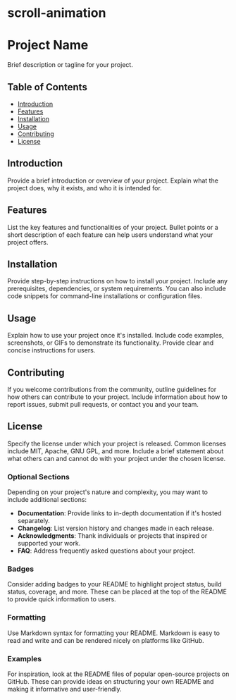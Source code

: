 # scroll-animation

# Project Name

Brief description or tagline for your project.

## Table of Contents

- [Introduction](#introduction)
- [Features](#features)
- [Installation](#installation)
- [Usage](#usage)
- [Contributing](#contributing)
- [License](#license)

## Introduction

Provide a brief introduction or overview of your project. Explain what the project does, why it exists, and who it is intended for.

## Features

List the key features and functionalities of your project. Bullet points or a short description of each feature can help users understand what your project offers.

## Installation

Provide step-by-step instructions on how to install your project. Include any prerequisites, dependencies, or system requirements. You can also include code snippets for command-line installations or configuration files.

## Usage

Explain how to use your project once it's installed. Include code examples, screenshots, or GIFs to demonstrate its functionality. Provide clear and concise instructions for users.

## Contributing

If you welcome contributions from the community, outline guidelines for how others can contribute to your project. Include information about how to report issues, submit pull requests, or contact you and your team.

## License

Specify the license under which your project is released. Common licenses include MIT, Apache, GNU GPL, and more. Include a brief statement about what others can and cannot do with your project under the chosen license.

### Optional Sections

Depending on your project's nature and complexity, you may want to include additional sections:

- **Documentation**: Provide links to in-depth documentation if it's hosted separately.
- **Changelog**: List version history and changes made in each release.
- **Acknowledgments**: Thank individuals or projects that inspired or supported your work.
- **FAQ**: Address frequently asked questions about your project.

### Badges

Consider adding badges to your README to highlight project status, build status, coverage, and more. These can be placed at the top of the README to provide quick information to users.

### Formatting

Use Markdown syntax for formatting your README. Markdown is easy to read and write and can be rendered nicely on platforms like GitHub.

### Examples

For inspiration, look at the README files of popular open-source projects on GitHub. These can provide ideas on structuring your own README and making it informative and user-friendly.
